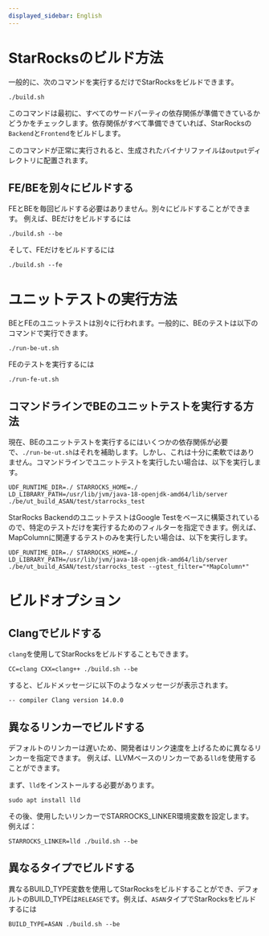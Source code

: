 ```yaml
---
displayed_sidebar: English
---
```


# StarRocksのビルド方法

一般的に、次のコマンドを実行するだけでStarRocksをビルドできます。

```
./build.sh
```

このコマンドは最初に、すべてのサードパーティの依存関係が準備できているかどうかをチェックします。依存関係がすべて準備できていれば、StarRocksの`Backend`と`Frontend`をビルドします。

このコマンドが正常に実行されると、生成されたバイナリファイルは`output`ディレクトリに配置されます。

## FE/BEを別々にビルドする

FEとBEを毎回ビルドする必要はありません。別々にビルドすることができます。
例えば、BEだけをビルドするには
```
./build.sh --be
```

そして、FEだけをビルドするには
```
./build.sh --fe
```

# ユニットテストの実行方法

BEとFEのユニットテストは別々に行われます。一般的に、BEのテストは以下のコマンドで実行できます。
```
./run-be-ut.sh
```

FEのテストを実行するには
```
./run-fe-ut.sh
```

## コマンドラインでBEのユニットテストを実行する方法

現在、BEのユニットテストを実行するにはいくつかの依存関係が必要で、`./run-be-ut.sh`はそれを補助します。しかし、これは十分に柔軟ではありません。コマンドラインでユニットテストを実行したい場合は、以下を実行します。

```
UDF_RUNTIME_DIR=./ STARROCKS_HOME=./ LD_LIBRARY_PATH=/usr/lib/jvm/java-18-openjdk-amd64/lib/server ./be/ut_build_ASAN/test/starrocks_test
```

StarRocks BackendのユニットテストはGoogle Testをベースに構築されているので、特定のテストだけを実行するためのフィルターを指定できます。例えば、MapColumnに関連するテストのみを実行したい場合は、以下を実行します。

```
UDF_RUNTIME_DIR=./ STARROCKS_HOME=./ LD_LIBRARY_PATH=/usr/lib/jvm/java-18-openjdk-amd64/lib/server ./be/ut_build_ASAN/test/starrocks_test --gtest_filter="*MapColumn*"
```


# ビルドオプション

## Clangでビルドする

`clang`を使用してStarRocksをビルドすることもできます。

```
CC=clang CXX=clang++ ./build.sh --be
```

すると、ビルドメッセージに以下のようなメッセージが表示されます。

```
-- compiler Clang version 14.0.0
```

## 異なるリンカーでビルドする

デフォルトのリンカーは遅いため、開発者はリンク速度を上げるために異なるリンカーを指定できます。
例えば、LLVMベースのリンカーである`lld`を使用することができます。

まず、`lld`をインストールする必要があります。

```
sudo apt install lld
```

その後、使用したいリンカーでSTARROCKS_LINKER環境変数を設定します。
例えば：

```
STARROCKS_LINKER=lld ./build.sh --be
```

## 異なるタイプでビルドする

異なるBUILD_TYPE変数を使用してStarRocksをビルドすることができ、デフォルトのBUILD_TYPEは`RELEASE`です。例えば、`ASAN`タイプでStarRocksをビルドするには
```
BUILD_TYPE=ASAN ./build.sh --be
```
